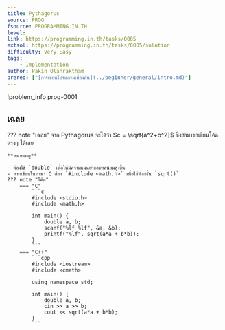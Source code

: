 ```yaml
---
title: Pythagorus
source: PROG
fsource: PROGRAMMING.IN.TH
level:
link: https://programming.in.th/tasks/0005 
extsol: https://programming.in.th/tasks/0005/solution
difficulty: Very Easy
tags: 
    - Implementation
author: Pakin Olanraktham
prereq: ["[การเขียนโปรแกรมเบื้องต้น](../beginner/general/intro.md)"]
---
```


!problem_info prog-0001

## เฉลย

??? note "เฉลย"
    จาก Pythagorus จะได้ว่า $c = \sqrt{a^2+b^2}$ ซึ่งสามารถเขียนโค้ดตรงๆ ได้เลย

    **หมายเหตุ**

    - ต้องใช้ `double` เพื่อให้มีความแม่นยำของทศนิยมสูงขึ้น
    - หากเขียนในภาษา C ต้อง `#include <math.h>` เพื่อใช้ฟังก์ชั่น `sqrt()`
    ??? note "โค้ด"
        === "C"
            ```c
            #include <stdio.h>
            #include <math.h>

            int main() {
                double a, b;
                scanf("%lf %lf", &a, &b);
                printf("%lf", sqrt(a*a + b*b));
            }
            ```
        === "C++"
            ```cpp
            #include <iostream>
            #include <cmath>

            using namespace std;

            int main() {
                double a, b;
                cin >> a >> b;
                cout << sqrt(a*a + b*b);
            }
            ```
